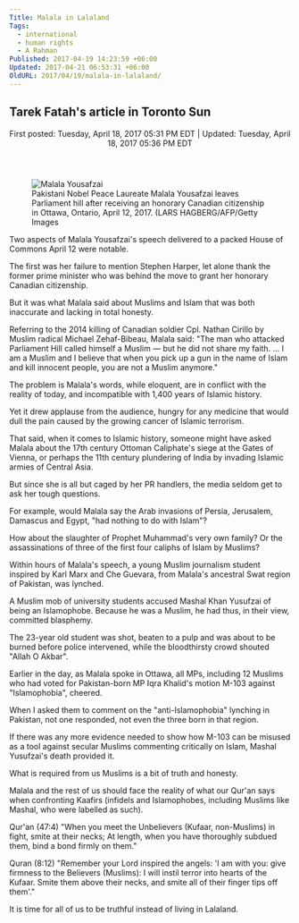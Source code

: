 ```yaml
---
Title: Malala in Lalaland
Tags:
  - international
  - human rights
  - A Rahman
Published: 2017-04-19 14:23:59 +06:00
Updated: 2017-04-21 06:53:31 +06:00
OldURL: 2017/04/19/malala-in-lalaland/
---
```


<h2>Tarek Fatah's article in Toronto Sun</h2>
<div id="wrapper">
<div id="page">
<div id="main">
<div id="content" class="clearfix">
<div class="primary">
<div class="mainArticle item hentry clearfix">
<div id="isBehindPaywall" class="secureContent">
<div id="STORY_C_1297946499300_full" class="full_content"><header class="headerStory col650 ">
<p class="meta">First posted:  Tuesday, April 18, 2017 05:31 PM EDT  | Updated:  Tuesday, April 18, 2017 05:36 PM EDT </p>

</header>
<div class="clearfix">
<div id="storytext" class="content wrapStyle col430">
<figure class="clearfix legend"><img class="photo" title="" src="https://storage.torontosun.com/v1/dynamic_resize/sws_path/suns-prod-images/1297946499272_ORIGINAL.jpg?quality=80&amp;size=420x" alt="Malala Yousafzai" /><figcaption id="photoCaption">Pakistani Nobel Peace Laureate Malala Yousafzai leaves Parliament hill after receiving an honorary Canadian citizenship in Ottawa, Ontario, April 12, 2017. (LARS HAGBERG/AFP/Getty Images</figcaption></figure>
<aside class="socialAside col210"><section class="sharingTools"><b></b>
<div class="clearfix social_stuff_1">
<div>
<div class="fb-like fb_iframe_widget"></div>
</div>
</div>
</section></aside>
<div class="mainContent">Two aspects of Malala Yousafzai's speech delivered to a packed House of Commons April 12 were notable.

The first was her failure to mention Stephen Harper, let alone thank the former prime minister who was behind the move to grant her honorary Canadian citizenship.

But it was what Malala said about Muslims and Islam that was both inaccurate and lacking in total honesty.

Referring to the 2014 killing of Canadian soldier Cpl. Nathan Cirillo by Muslim radical Michael Zehaf-Bibeau, Malala said: "The man who attacked Parliament Hill called himself a Muslim — but he did not share my faith. ... I am a Muslim and I believe that when you pick up a gun in the name of Islam and kill innocent people, you are not a Muslim anymore."

The problem is Malala's words, while eloquent, are in conflict with the reality of today, and incompatible with 1,400 years of Islamic history.

Yet it drew applause from the audience, hungry for any medicine that would dull the pain caused by the growing cancer of Islamic terrorism.

That said, when it comes to Islamic history, someone might have asked Malala about the 17th century Ottoman Caliphate's siege at the Gates of Vienna, or perhaps the 11th century plundering of India by invading Islamic armies of Central Asia.

But since she is all but caged by her PR handlers, the media seldom get to ask her tough questions.

For example, would Malala say the Arab invasions of Persia, Jerusalem, Damascus and Egypt, "had nothing to do with Islam"?

How about the slaughter of Prophet Muhammad's very own family? Or the assassinations of three of the first four caliphs of Islam by Muslims?

Within hours of Malala's speech, a young Muslim journalism student inspired by Karl Marx and Che Guevara, from Malala's ancestral Swat region of Pakistan, was lynched.

A Muslim mob of university students accused Mashal Khan Yusufzai of being an Islamophobe. Because he was a Muslim, he had thus, in their view, committed blasphemy.

The 23-year old student was shot, beaten to a pulp and was about to be burned before police intervened, while the bloodthirsty crowd shouted "Allah O Akbar".

Earlier in the day, as Malala spoke in Ottawa, all MPs, including 12 Muslims who had voted for Pakistan-born MP Iqra Khalid's motion M-103 against "Islamophobia", cheered.

When I asked them to comment on the "anti-Islamophobia" lynching in Pakistan, not one responded, not even the three born in that region.

If there was any more evidence needed to show how M-103 can be misused as a tool against secular Muslims commenting critically on Islam, Mashal Yusufzai's death provided it.

What is required from us Muslims is a bit of truth and honesty.

Malala and the rest of us should face the reality of what our Qur'an says when confronting Kaafirs (infidels and Islamophobes, including Muslims like Mashal, who were labelled as such).

Qur'an (47:4) "When you meet the Unbelievers (Kufaar, non-Muslims) in fight, smite at their necks; At length, when you have thoroughly subdued them, bind a bond firmly on them."

Quran (8:12) "Remember your Lord inspired the angels: 'I am with you: give firmness to the Believers (Muslims): I will instil terror into hearts of the Kufaar. Smite them above their necks, and smite all of their finger tips off them'."

It is time for all of us to be truthful instead of living in Lalaland.

</div>
</div>
</div>
</div>
</div>
</div>
</div>
</div>
</div>
</div>
</div>
